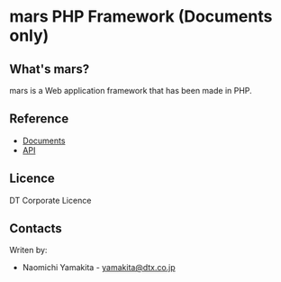 mars PHP Framework (Documents only)
===================================
What's mars?
------------
mars is a Web application framework that has been made in PHP.

Reference
---------
* [Documents](http://manual.dtx-mars.com/)
* [API](http://api.dtx-mars.com/)

Licence
-------
DT Corporate Licence

Contacts
--------
Writen by:
 * Naomichi Yamakita - yamakita@dtx.co.jp

